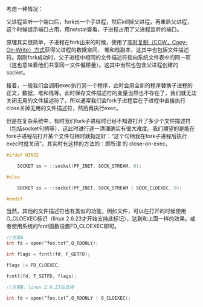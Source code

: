 考虑一种情况：

父进程监听一个端口后，fork出一个子进程，然后kill掉父进程，再重启父进程，这个时候提示端口占用，用netstat查看，子进程占用了父进程监听的端口。

 原理其实很简单，子进程在fork出来的时候，使用了[写时复制（COW，Copy-On-Write）方式](https://www.cnblogs.com/biyeymyhjob/archive/2012/07/20/2601655.html)获得父进程的数据空间、 堆和栈副本，这其中也包括文件描述符。刚刚fork成功时，父子进程中相同的文件描述符指向系统文件表中的同一项（这也意味着他们共享同一文件偏移量）。这其中当然也包含父进程创建的socket。

 接着，一般我们会调用exec执行另一个程序，此时会用全新的程序替换子进程的正文，数据，堆和栈等。此时保存文件描述符的变量当然也不存在了，我们就无法关闭无用的文件描述符了。所以通常我们会fork子进程后在子进程中直接执行close关掉无用的文件描述符，然后再执行exec。

 但是在复杂系统中，有时我们fork子进程时已经不知道打开了多少个文件描述符（包括socket句柄等），这此时进行逐一清理确实有很大难度。我们期望的是能在fork子进程前打开某个文件句柄时就指定好：“这个句柄我在fork子进程后执行exec时就关闭”。其实时有这样的方法的：即所谓 的 close-on-exec。



```cpp
#ifdef WIN32

	SOCKET ss = ::socket(PF_INET, SOCK_STREAM, 0);

#else

	SOCKET ss = ::socket(PF_INET, SOCK_STREAM | SOCK_CLOEXEC, 0);

#endif
```

 当然，其他的文件描述符也有类似的功能，例如文件，可以在打开的时候使用O_CLOEXEC标识（linux 2.6.23才开始支持此标记），达到和上面一样的效果。或者使用系统的fcntl函数设置FD_CLOEXEC即可。

```cpp
//方案A
int fd = open(“foo.txt”,O_RDONLY);

int flags = fcntl(fd, F_GETFD);

flags |= FD_CLOEXEC;

fcntl(fd, F_SETFD, flags);

//方案B，linux 2.6.23后支持

int fd = open(“foo.txt”,O_RDONLY | O_CLOEXEC);
```

